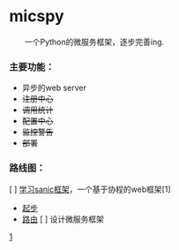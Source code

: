 # micspy
&emsp;&emsp;一个Python的微服务框架，逐步完善ing.

### 主要功能：
- 异步的web server
- ~~注册中心~~
- ~~调用统计~~
- ~~配置中心~~
- ~~监控警告~~
- ~~部署~~

### 路线图：
[ ] [学习sanic框架](./example/sanic/getted_started.md)，一个基于协程的web框架[1]
   - [起步](./example/sanic/getted_started.md)
   - [路由](./example/sanic/routing.md)
[ ] 设计微服务框架

[1](https://github.com/channelcat/sanic)